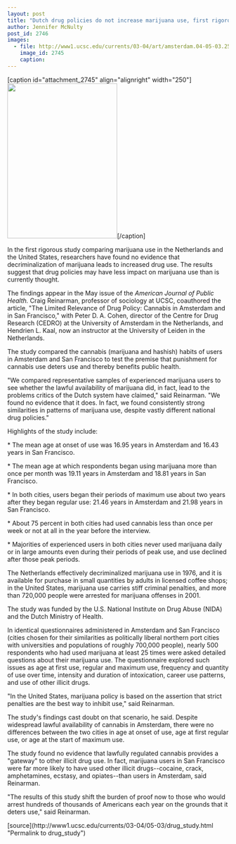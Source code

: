 ```yaml
---
layout: post
title: "Dutch drug policies do not increase marijuana use, first rigorous comparative study finds"
author: Jennifer McNulty
post_id: 2746
images:
  - file: http://www1.ucsc.edu/currents/03-04/art/amsterdam.04-05-03.250.jpg
    image_id: 2745
    caption: 
---
```


[caption id="attachment_2745" align="alignright" width="250"]<a href="http://localhost/mysite/wp-content/uploads/2004/05/amsterdam.04-05-03.250.jpg"><img class="size-full wp-image-2745" src="http://localhost/mysite/wp-content/uploads/2004/05/amsterdam.04-05-03.250.jpg" alt="" width="250" height="352" /></a>[/caption]
<p>
  In the first rigorous study comparing marijuana use in the Netherlands and the United States, researchers have found no evidence that decriminalization of marijuana leads to increased drug use. The results suggest that drug policies may have less impact on marijuana use than is currently thought.<br>
</p>
<p>
  The findings appear in the May issue of the <i>American Journal of Public Health.</i> Craig Reinarman, professor of sociology at UCSC, coauthored the article, "The Limited Relevance of Drug Policy: Cannabis in Amsterdam and in San Francisco," with Peter D. A. Cohen, director of the Centre for Drug Research (CEDRO) at the University of Amsterdam in the Netherlands, and Hendrien L. Kaal, now an instructor at the University of Leiden in the Netherlands.<br>
</p>
<p>
  The study compared the cannabis (marijuana and hashish) habits of users in Amsterdam and San Francisco to test the premise that punishment for cannabis use deters use and thereby benefits public health.<br>
</p>
<p>
  "We compared representative samples of experienced marijuana users to see whether the lawful availability of marijuana did, in fact, lead to the problems critics of the Dutch system have claimed," said Reinarman. "We found no evidence that it does. In fact, we found consistently strong similarities in patterns of marijuana use, despite vastly different national drug policies."<br>
</p>
<p>
  Highlights of the study include:<br>
</p>
<p>
  * The mean age at onset of use was 16.95 years in Amsterdam and 16.43 years in San Francisco.<br>
</p>
<p>
  * The mean age at which respondents began using marijuana more than once per month was 19.11 years in Amsterdam and 18.81 years in San Francisco.<br>
</p>
<p>
  * In both cities, users began their periods of maximum use about two years after they began regular use: 21.46 years in Amsterdam and 21.98 years in San Francisco.<br>
</p>
<p>
  * About 75 percent in both cities had used cannabis less than once per week or not at all in the year before the interview.<br>
</p>
<p>
  * Majorities of experienced users in both cities never used marijuana daily or in large amounts even during their periods of peak use, and use declined after those peak periods.<br>
</p>
<p>
  The Netherlands effectively decriminalized marijuana use in 1976, and it is available for purchase in small quantities by adults in licensed coffee shops; in the United States, marijuana use carries stiff criminal penalties, and more than 720,000 people were arrested for marijuana offenses in 2001.<br>
</p>
<p>
  The study was funded by the U.S. National Institute on Drug Abuse (NIDA) and the Dutch Ministry of Health.<br>
</p>
<p>
  In identical questionnaires administered in Amsterdam and San Francisco (cities chosen for their similarities as politically liberal northern port cities with universities and populations of roughly 700,000 people), nearly 500 respondents who had used marijuana at least 25 times were asked detailed questions about their marijuana use. The questionnaire explored such issues as age at first use, regular and maximum use, frequency and quantity of use over time, intensity and duration of intoxication, career use patterns, and use of other illicit drugs.<br>
</p>
<p>
  "In the United States, marijuana policy is based on the assertion that strict penalties are the best way to inhibit use," said Reinarman.<br>
</p>
<p>
  The study's findings cast doubt on that scenario, he said. Despite widespread lawful availability of cannabis in Amsterdam, there were no differences between the two cities in age at onset of use, age at first regular use, or age at the start of maximum use.<br>
</p>
<p>
  The study found no evidence that lawfully regulated cannabis provides a "gateway" to other illicit drug use. In fact, marijuana users in San Francisco were far more likely to have used other illicit drugs--cocaine, crack, amphetamines, ecstasy, and opiates--than users in Amsterdam, said Reinarman.<br>
</p>
<p>
  "The results of this study shift the burden of proof now to those who would arrest hundreds of thousands of Americans each year on the grounds that it deters use," said Reinarman.<br>
</p>
[source](http://www1.ucsc.edu/currents/03-04/05-03/drug_study.html "Permalink to drug_study")
